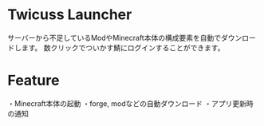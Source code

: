 # Twicuss Launcher

サーバーから不足しているModやMinecraft本体の構成要素を自動でダウンロードします。
数クリックでついかす鯖にログインすることができます。

# Feature

・Minecraft本体の起動
・forge, modなどの自動ダウンロード
・アプリ更新時の通知
